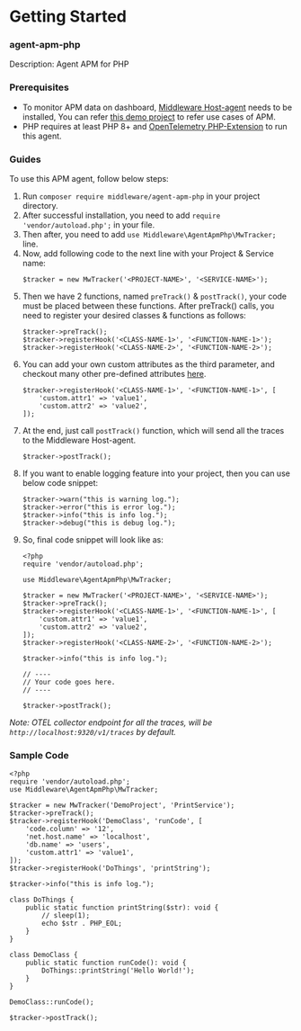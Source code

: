# Getting Started

### agent-apm-php
Description: Agent APM for PHP

### Prerequisites
* To monitor APM data on dashboard, [Middleware Host-agent](https://docs.middleware.io/docs/getting-started) needs to be installed, You can refer [this demo project](https://github.com/middleware-labs/demo-apm/tree/master/php) to refer use cases of APM.
* PHP requires at least PHP 8+ and [OpenTelemetry PHP-Extension](https://opentelemetry.io/docs/instrumentation/php/automatic/#setup ) to run this agent.


### Guides
To use this APM agent, follow below steps:
1. Run `composer require middleware/agent-apm-php` in your project directory.
2. After successful installation, you need to add `require 'vendor/autoload.php';` in your file.
3. Then after, you need to add `use Middleware\AgentApmPhp\MwTracker;` line.
4. Now, add following code to the next line with your Project & Service name:
   ```
   $tracker = new MwTracker('<PROJECT-NAME>', '<SERVICE-NAME>');
   ```
5. Then we have 2 functions, named `preTrack()` & `postTrack()`, your code must be placed between these functions. After preTrack() calls, you need to register your desired classes & functions as follows:
   ```
   $tracker->preTrack();
   $tracker->registerHook('<CLASS-NAME-1>', '<FUNCTION-NAME-1>');
   $tracker->registerHook('<CLASS-NAME-2>', '<FUNCTION-NAME-2>');
   ```
6. You can add your own custom attributes as the third parameter, and checkout many other pre-defined attributes [here](https://opentelemetry.io/docs/reference/specification/trace/semantic_conventions/span-general/). 
   ```
   $tracker->registerHook('<CLASS-NAME-1>', '<FUNCTION-NAME-1>', [
       'custom.attr1' => 'value1',
       'custom.attr2' => 'value2',
   ]);
   ``` 
7. At the end, just call `postTrack()` function, which will send all the traces to the Middleware Host-agent.
   ```
   $tracker->postTrack();
   ``` 
8. If you want to enable logging feature into your project, then you can use below code snippet:
   ```
   $tracker->warn("this is warning log.");
   $tracker->error("this is error log.");
   $tracker->info("this is info log.");
   $tracker->debug("this is debug log.");
   ```
9. So, final code snippet will look like as:
   ```
   <?php
   require 'vendor/autoload.php';
   
   use Middleware\AgentApmPhp\MwTracker;
   
   $tracker = new MwTracker('<PROJECT-NAME>', '<SERVICE-NAME>');
   $tracker->preTrack();
   $tracker->registerHook('<CLASS-NAME-1>', '<FUNCTION-NAME-1>', [
       'custom.attr1' => 'value1',
       'custom.attr2' => 'value2',
   ]);
   $tracker->registerHook('<CLASS-NAME-2>', '<FUNCTION-NAME-2>');
   
   $tracker->info("this is info log.");
   
   // ----
   // Your code goes here.
   // ----
   
   $tracker->postTrack();
   ```


*Note: OTEL collector endpoint for all the traces, will be `http://localhost:9320/v1/traces` by default.*

### Sample Code
```
<?php
require 'vendor/autoload.php';
use Middleware\AgentApmPhp\MwTracker;

$tracker = new MwTracker('DemoProject', 'PrintService');
$tracker->preTrack();
$tracker->registerHook('DemoClass', 'runCode', [
    'code.column' => '12',
    'net.host.name' => 'localhost',
    'db.name' => 'users',
    'custom.attr1' => 'value1',
]);
$tracker->registerHook('DoThings', 'printString');

$tracker->info("this is info log.");

class DoThings {
    public static function printString($str): void {
        // sleep(1);
        echo $str . PHP_EOL;
    }
}

class DemoClass {
    public static function runCode(): void {
        DoThings::printString('Hello World!');
    }
}

DemoClass::runCode();

$tracker->postTrack();
```